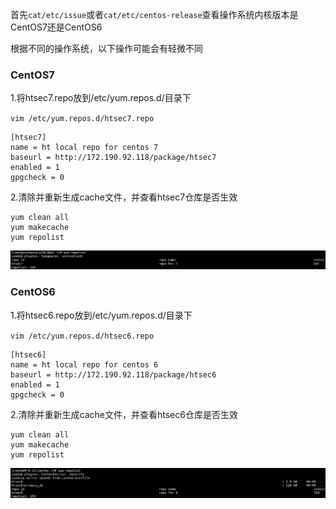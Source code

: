首先`cat/etc/issue`或者`cat/etc/centos-release`查看操作系统内核版本是CentOS7还是CentOS6

根据不同的操作系统，以下操作可能会有轻微不同

### CentOS7

1.将htsec7.repo放到/etc/yum.repos.d/目录下

`vim /etc/yum.repos.d/htsec7.repo`

```
[htsec7]
name = ht local repo for centos 7
baseurl = http://172.190.92.118/package/htsec7
enabled = 1
gpgcheck = 0
```

2.清除并重新生成cache文件，并查看htsec7仓库是否生效

```
yum clean all
yum makecache
yum repolist
```

![](/assets/image-20201027171601466.png)

### CentOS6

1.将htsec6.repo放到/etc/yum.repos.d/目录下

`vim /etc/yum.repos.d/htsec6.repo`

```
[htsec6]
name = ht local repo for centos 6
baseurl = http://172.190.92.118/package/htsec6
enabled = 1
gpgcheck = 0
```

2.清除并重新生成cache文件，并查看htsec6仓库是否生效

```
yum clean all
yum makecache
yum repolist
```

![](/assets/image-20201027171719920.png)

